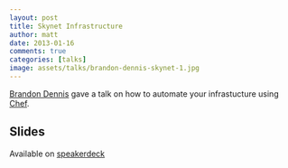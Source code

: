 ```yaml
---
layout: post
title: Skynet Infrastructure
author: matt
date: 2013-01-16
comments: true
categories: [talks]
image: assets/talks/brandon-dennis-skynet-1.jpg
---
```


[Brandon Dennis](http://twitter.com/_toady00) gave a talk on how to automate your infrastucture using [Chef](http://www.opscode.com/chef).

## Slides

Available on [speakerdeck](https://speakerdeck.com/toady00/skynet-infrastructure-opscode-chef)

